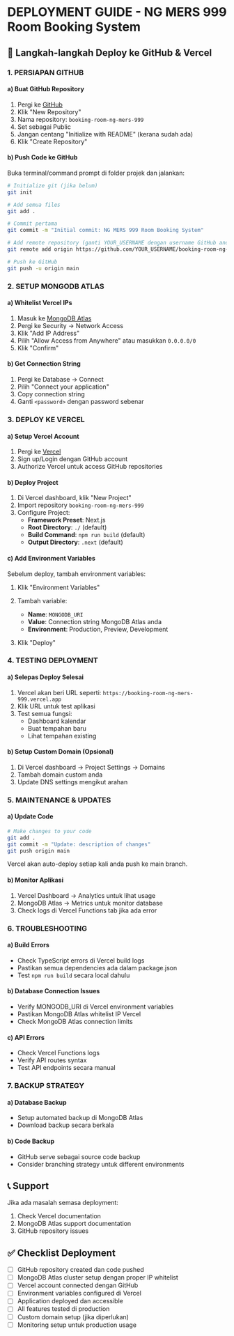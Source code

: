 # DEPLOYMENT GUIDE - NG MERS 999 Room Booking System

## 🚀 Langkah-langkah Deploy ke GitHub & Vercel

### 1. PERSIAPAN GITHUB

#### a) Buat GitHub Repository
1. Pergi ke [GitHub](https://github.com)
2. Klik "New Repository"
3. Nama repository: `booking-room-ng-mers-999`
4. Set sebagai Public
5. Jangan centang "Initialize with README" (kerana sudah ada)
6. Klik "Create Repository"

#### b) Push Code ke GitHub
Buka terminal/command prompt di folder projek dan jalankan:

```bash
# Initialize git (jika belum)
git init

# Add semua files
git add .

# Commit pertama
git commit -m "Initial commit: NG MERS 999 Room Booking System"

# Add remote repository (ganti YOUR_USERNAME dengan username GitHub anda)
git remote add origin https://github.com/YOUR_USERNAME/booking-room-ng-mers-999.git

# Push ke GitHub
git push -u origin main
```

### 2. SETUP MONGODB ATLAS

#### a) Whitelist Vercel IPs
1. Masuk ke [MongoDB Atlas](https://cloud.mongodb.com)
2. Pergi ke Security → Network Access
3. Klik "Add IP Address"
4. Pilih "Allow Access from Anywhere" atau masukkan `0.0.0.0/0`
5. Klik "Confirm"

#### b) Get Connection String
1. Pergi ke Database → Connect
2. Pilih "Connect your application"
3. Copy connection string
4. Ganti `<password>` dengan password sebenar

### 3. DEPLOY KE VERCEL

#### a) Setup Vercel Account
1. Pergi ke [Vercel](https://vercel.com)
2. Sign up/Login dengan GitHub account
3. Authorize Vercel untuk access GitHub repositories

#### b) Deploy Project
1. Di Vercel dashboard, klik "New Project"
2. Import repository `booking-room-ng-mers-999`
3. Configure Project:
   - **Framework Preset**: Next.js
   - **Root Directory**: `./` (default)
   - **Build Command**: `npm run build` (default)
   - **Output Directory**: `.next` (default)

#### c) Add Environment Variables
Sebelum deploy, tambah environment variables:

1. Klik "Environment Variables"
2. Tambah variable:
   - **Name**: `MONGODB_URI`
   - **Value**: Connection string MongoDB Atlas anda
   - **Environment**: Production, Preview, Development

3. Klik "Deploy"

### 4. TESTING DEPLOYMENT

#### a) Selepas Deploy Selesai
1. Vercel akan beri URL seperti: `https://booking-room-ng-mers-999.vercel.app`
2. Klik URL untuk test aplikasi
3. Test semua fungsi:
   - Dashboard kalendar
   - Buat tempahan baru
   - Lihat tempahan existing

#### b) Setup Custom Domain (Opsional)
1. Di Vercel dashboard → Project Settings → Domains
2. Tambah domain custom anda
3. Update DNS settings mengikut arahan

### 5. MAINTENANCE & UPDATES

#### a) Update Code
```bash
# Make changes to your code
git add .
git commit -m "Update: description of changes"
git push origin main
```
Vercel akan auto-deploy setiap kali anda push ke main branch.

#### b) Monitor Aplikasi
1. Vercel Dashboard → Analytics untuk lihat usage
2. MongoDB Atlas → Metrics untuk monitor database
3. Check logs di Vercel Functions tab jika ada error

### 6. TROUBLESHOOTING

#### a) Build Errors
- Check TypeScript errors di Vercel build logs
- Pastikan semua dependencies ada dalam package.json
- Test `npm run build` secara local dahulu

#### b) Database Connection Issues
- Verify MONGODB_URI di Vercel environment variables
- Pastikan MongoDB Atlas whitelist IP Vercel
- Check MongoDB Atlas connection limits

#### c) API Errors
- Check Vercel Functions logs
- Verify API routes syntax
- Test API endpoints secara manual

### 7. BACKUP STRATEGY

#### a) Database Backup
- Setup automated backup di MongoDB Atlas
- Download backup secara berkala

#### b) Code Backup
- GitHub serve sebagai source code backup
- Consider branching strategy untuk different environments

## 📞 Support

Jika ada masalah semasa deployment:
1. Check Vercel documentation
2. MongoDB Atlas support documentation  
3. GitHub repository issues

## ✅ Checklist Deployment

- [ ] GitHub repository created dan code pushed
- [ ] MongoDB Atlas cluster setup dengan proper IP whitelist
- [ ] Vercel account connected dengan GitHub
- [ ] Environment variables configured di Vercel
- [ ] Application deployed dan accessible
- [ ] All features tested di production
- [ ] Custom domain setup (jika diperlukan)
- [ ] Monitoring setup untuk production usage
